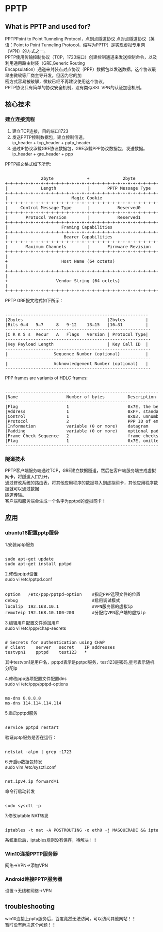 # PPTP              

## What is PPTP and used for?
PPTPPoint to Point Tunneling Protocol，点到点隧道协议
点对点隧道协议（英语：Point to Point Tunneling Protocol，缩写为PPTP）是实现虚拟专用网（VPN）的方式之一。      
PPTP使用传输控制协议（TCP，1723端口）创建控制通道来发送控制命令，以及利用通用路由封装（GRE,Generic Routing    
Encapsulation）通道来封装点对点协议（PPP）数据包以发送数据。这个协议最早由微软等厂商主导开发，但因为它的加    
密方式容易被破解，微软已经不再建议使用这个协议。           
PPTP协议只有简单的协议安全机制，没有类似SSL VPN的认证加密机制。        

## 核心技术  
### 建立连接流程      
1. 建立TCP连接，目的端口1723      
2. 发送PPTP控制数据包，建立控制信道。      
	ip_header + tcp_header + pptp_header    
3. 通过IP协议承载GRE协议数据包，GRE承载PPP协议数据包，发送数据。       
	ip_header + gre_header + ppp     
      
PPTP报文格式如下所示:      
<pre>      
              2byte             +             2byte           
+-+-+-+-+-+-+-+-+-+-+-+-+-+-+-+-+-+-+-+-+-+-+-+-+-+-+-+-+-+-+-+-+      
|             Length            |       PPTP Message Type       |      
+-+-+-+-+-+-+-+-+-+-+-+-+-+-+-+-+-+-+-+-+-+-+-+-+-+-+-+-+-+-+-+-+      
|                         Magic Cookie                          |      
+-+-+-+-+-+-+-+-+-+-+-+-+-+-+-+-+-+-+-+-+-+-+-+-+-+-+-+-+-+-+-+-+      
|     Control Message Type      |           Reserved0           |      
+-+-+-+-+-+-+-+-+-+-+-+-+-+-+-+-+-+-+-+-+-+-+-+-+-+-+-+-+-+-+-+-+      
|       Protocol Version        |           Reserved1           |      
+-+-+-+-+-+-+-+-+-+-+-+-+-+-+-+-+-+-+-+-+-+-+-+-+-+-+-+-+-+-+-+-+      
|                     Framing Capabilities                      |      
+-+-+-+-+-+-+-+-+-+-+-+-+-+-+-+-+-+-+-+-+-+-+-+-+-+-+-+-+-+-+-+-+      
|                      Bearer Capabilities                      |      
+-+-+-+-+-+-+-+-+-+-+-+-+-+-+-+-+-+-+-+-+-+-+-+-+-+-+-+-+-+-+-+-+      
|       Maximum Channels        |       Firmware Revision       |      
+-+-+-+-+-+-+-+-+-+-+-+-+-+-+-+-+-+-+-+-+-+-+-+-+-+-+-+-+-+-+-+-+      
|                                                               |      
+                     Host Name (64 octets)                     +      
|                                                               |      
+-+-+-+-+-+-+-+-+-+-+-+-+-+-+-+-+-+-+-+-+-+-+-+-+-+-+-+-+-+-+-+-+      
|                                                               |      
+                   Vendor String (64 octets)                   +      
|                                                               |      
+-+-+-+-+-+-+-+-+-+-+-+-+-+-+-+-+-+-+-+-+-+-+-+-+-+-+-+-+-+-+-+-+      
</pre>      
    
PPTP GRE报文格式如下所示：    
<pre>    
--------------------------------------------------------    
|2bytes                                 |2bytes        |    
|Bits 0–4   5–7     8   9-12    13–15   |16–31         |    
---------------------------------------------------------    
|C R K S s  Recur   A   Flags   Version | Protocol Type|    
---------------------------------------------------------    
|Key Payload Length                     | Key Call ID  |    
---------------------------------------------------------    
|                  Sequence Number (optional)          |    
---------------------------------------------------------    
|                  Acknowledgement Number (optional)   |    
---------------------------------------------------------    
</pre>    
    
PPP frames are variants of HDLC frames:    
<pre>    
-----------------------------------------------------------------------------------    
|Name                   Number of bytes         Description    
-----------------------------------------------------------------------------------    
|Flag                   1                       0x7E, the beginning of a PPP frame    
|Address                1                       0xFF, standard broadcast address    
|Control                1                       0x03, unnumbered data    
|Protocol               2                       PPP ID of embedded data    
|Information            variable (0 or more)    datagram    
|Padding                variable (0 or more)    optional padding    
|Frame Check Sequence   2                       frame checksum    
|Flag                   1                       0x7E, omitted for successive PPP packets     
-----------------------------------------------------------------------------------    
</pre>    
    
### 隧道技术    
PPTP客户端服务端通过TCP，GRE建立数据隧道，然后在客户端服务端生成虚拟网卡，将隧道入口打开，  
通过修改系统的路由表，将其他应用程序的数据导入到虚拟网卡，其他应用程序数据就可以通过数据  
隧道传输。  
客户端和服务端会生成一个名字为pptpd的虚拟网卡！  
      
## 应用      
### ubuntu16配置pptp服务              
1.安装pptp服务              
<pre>              
sudo apt-get update               
sudo apt-get install pptpd              
</pre>              
              
              
2.修改pptpd设置              
sudo vi /etc/pptpd.conf              
              
<pre>              
option   /etc/ppp/pptpd-option    #指定PPP选项文件的位置              
debug                             #启用调试模式              
localip  192.168.10.1             #VPN服务器的虚拟ip              
remoteip 192.168.10.100-200       #分配给VPN客户端的虚拟ip              
</pre>              
              
3.编辑用户配置文件添加用户              
sudo vi /etc/ppp/chap-secrets              
            
<pre>              
# Secrets for authentication using CHAP              
# client    server   secret    IP addresses              
testvpn1    pptpd    test123   *              
</pre>              
其中testvpn1是用户名，pptpd表示是pptpd服务，test123是密码,星号表示随机分配ip              
              
4.修改ppp选项配置文件配置dns              
sudo vi /etc/ppp/pptpd-options              
            
<pre>              
ms-dns 8.8.8.8              
ms-dns 114.114.114.114              
</pre>              
              
5.重启pptpd服务              
<pre>              
service pptpd restart              
</pre>              
              
验证pptp服务是否在运行：              
<pre>              
netstat -alpn | grep :1723              
</pre>              
            
6.开启ip数据包转发            
sudo vim /etc/sysctl.conf             
            
<pre>            
net.ipv4.ip_forward=1            
</pre>            
命令行启动转发            
<pre>            
sudo sysctl -p            
</pre>            
              
7.修改iptable NAT转发              
<pre>              
iptables -t nat -A POSTROUTING -o eth0 -j MASQUERADE && iptables-save              
</pre>              
系统重启后，iptables规则没有保存，待解决！！        
              
          
### Win10连接PPTP服务器          
网络->VPN->添加VPN          
          
### Android连接PPTP服务器          
设置->无线和网络->VPN          
              
## troubleshooting        
win10连接上pptp服务后，百度竟然无法访问，可以访问其他网站！！              
暂时没有解决这个问题！！              
